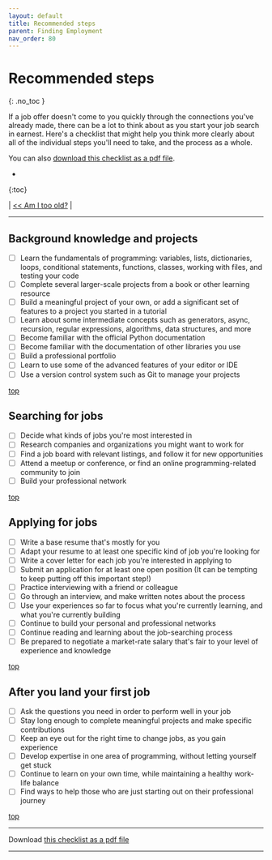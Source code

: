 ```yaml
---
layout: default
title: Recommended steps
parent: Finding Employment
nav_order: 80
---
```


# Recommended steps
{: .no_toc }

If a job offer doesn't come to you quickly through the connections you've already made, there can be a lot to think about as you start your job search in earnest. Here's a checklist that might help you think more clearly about all of the individual steps you'll need to take, and the process as a whole.

You can also [download this checklist as a pdf file](https://github.com/ehmatthes/pcc_2e/releases/download/1.1/checklist_finding_employment_pcc.pdf).

* 
{:toc}

| [<< Am I too old?](./age_in_tech.md/) |

---

## Background knowledge and projects
- [ ] Learn the fundamentals of programming: variables, lists, dictionaries, loops, conditional statements, functions, classes, working with files, and testing your code
- [ ] Complete several larger-scale projects from a book or other learning resource
- [ ] Build a meaningful project of your own, or add a significant set of features to a project you started in a tutorial
- [ ] Learn about some intermediate concepts such as generators, async, recursion, regular expressions, algorithms, data structures, and more
- [ ] Become familiar with the official Python documentation
- [ ] Become familiar with the documentation of other libraries you use
- [ ] Build a professional portfolio
- [ ] Learn to use some of the advanced features of your editor or IDE
- [ ] Use a version control system such as Git to manage your projects

[top](#top)

## Searching for jobs
- [ ] Decide what kinds of jobs you're most interested in
- [ ] Research companies and organizations you might want to work for
- [ ] Find a job board with relevant listings, and follow it for new opportunities
- [ ] Attend a meetup or conference, or find an online programming-related community to join
- [ ] Build your professional network

[top](#top)

## Applying for jobs
- [ ] Write a base resume that's mostly for you
- [ ] Adapt your resume to at least one specific kind of job you're looking for
- [ ] Write a cover letter for each job you're interested in applying to
- [ ] Submit an application for at least one open position (It can be tempting to keep putting off this important step!)
- [ ] Practice interviewing with a friend or colleague
- [ ] Go through an interview, and make written notes about the process
- [ ] Use your experiences so far to focus what you're currently learning, and what you're currently building
- [ ] Continue to build your personal and professional networks
- [ ] Continue reading and learning about the job-searching process
- [ ] Be prepared to negotiate a market-rate salary that's fair to your level of experience and knowledge

[top](#top)

## After you land your first job
- [ ] Ask the questions you need in order to perform well in your job
- [ ] Stay long enough to complete meaningful projects and make specific contributions
- [ ] Keep an eye out for the right time to change jobs, as you gain experience
- [ ] Develop expertise in one area of programming, without letting yourself get stuck
- [ ] Continue to learn on your own time, while maintaining a healthy work-life balance
- [ ] Find ways to help those who are just starting out on their professional journey

[top](#top)

---

Download [this checklist as a pdf file](https://github.com/ehmatthes/pcc_2e/releases/download/1.1/checklist_finding_employment_pcc.pdf)

---
